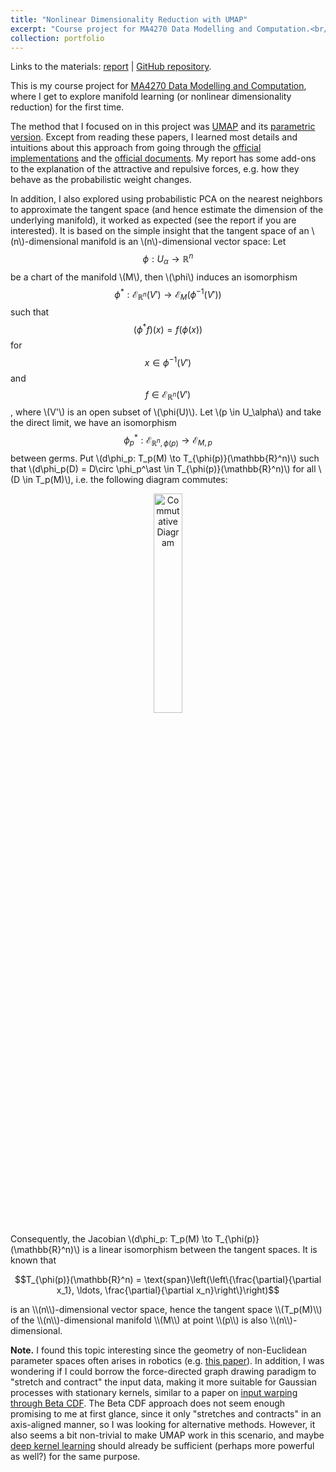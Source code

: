 ```yaml
---
title: "Nonlinear Dimensionality Reduction with UMAP"
excerpt: "Course project for MA4270 Data Modelling and Computation.<br/><img src='/images/mnist.png'>"
collection: portfolio
---
```


Links to the materials: [report](MA4270_UMAP_report.pdf) \| [GitHub repository](https://github.com/hanyang-hu/MA4270-UMAP).

This is my course project for [MA4270 Data Modelling and Computation](https://nusmods.com/courses/MA4270/data-modelling-and-computation), where I get to explore manifold learning (or nonlinear dimensionality reduction) for the first time. 

The method that I focused on in this project was [UMAP](https://arxiv.org/abs/1802.03426) and its [parametric version](https://arxiv.org/abs/2009.12981). Except from reading these papers, I learned most details and intuitions about this approach from going through the [official implementations](https://github.com/lmcinnes/umap) and the [official documents](https://umap-learn.readthedocs.io/en/latest/). My report has some add-ons to the explanation of the attractive and repulsive forces, e.g. how they behave as the probabilistic weight changes.

In addition, I also explored using probabilistic PCA on the nearest neighbors to approximate the tangent space (and hence estimate the dimension of the underlying manifold), it worked as expected (see the report if you are interested). It is based on the simple insight that the tangent space of an \\(n\\)-dimensional manifold is an \\(n\\)-dimensional vector space: Let $$\phi: U_\alpha \to \mathbb{R}^n$$ be a chart of the manifold \\(M\\), then \\(\phi\\) induces an isomorphism $$\phi^\ast: \mathcal{E}_{\mathbb{R}^n}(V') \to \mathcal{E}_M(\phi^{-1}(V'))$$ such that $$(\phi^\ast f)(x)=f(\phi(x))$$ for $$x\in\phi^{-1}(V')$$ and $$f \in \mathcal{E}_{\mathbb{R}^n}(V')$$, where \\(V'\\) is an open subset of \\(\phi(U)\\). Let \\(p \in U_\alpha\\) and take the direct limit, we have an isomorphism $$\phi_p^\ast: \mathcal{E}_{\mathbb{R}^n,\phi(p)}\to\mathcal{E}_{M, p}$$ between germs. Put \\(d\phi_p: T_p(M) \to T_{\phi(p)}(\mathbb{R}^n)\\) such that \\(d\phi_p(D) = D\circ \phi_p^\ast \in T_{\phi(p)}(\mathbb{R}^n)\\) for all \\(D \in T_p(M)\\), i.e. the following diagram commutes:
<p align="center">
<img src='tangent_cd.png' alt='Commutative Diagram' width='30%'>
</p>


Consequently, the Jacobian \\(d\phi_p: T_p(M) \to T_{\phi(p)}(\mathbb{R}^n)\\) is a linear isomorphism between the tangent spaces. It is known that 
<p align="center">
$$T_{\phi(p)}(\mathbb{R}^n) = \text{span}\left(\left\{\frac{\partial}{\partial x_1}, \ldots, \frac{\partial}{\partial x_n}\right\}\right)$$
</p>
is an \\(n\\)-dimensional vector space, hence the tangent space \\(T_p(M)\\) of the \\(n\\)-dimensional manifold \\(M\\) at point \\(p\\) is also \\(n\\)-dimensional.

**Note.** I found this topic interesting since the geometry of non-Euclidean parameter spaces often arises in robotics (e.g. [this paper](https://arxiv.org/abs/1910.04998)). In addition, I was wondering if I could borrow the force-directed graph drawing paradigm to "stretch and contract" the input data, making it more suitable for Gaussian processes with stationary kernels, similar to a paper on [input warping through Beta CDF](https://arxiv.org/abs/1402.0929). The Beta CDF approach does not seem enough promising to me at first glance, since it only "stretches and contracts" in an axis-aligned manner, so I was looking for alternative methods. However, it also seems a bit non-trivial to make UMAP work in this scenario, and maybe [deep kernel learning](https://arxiv.org/abs/1511.02222) should already be sufficient (perhaps more powerful as well?) for the same purpose.
